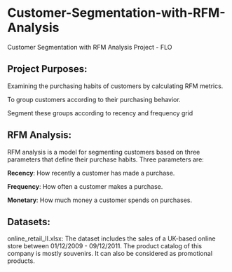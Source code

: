# Customer-Segmentation-with-RFM-Analysis
Customer Segmentation with RFM Analysis Project - FLO


## Project Purposes:

Examining the purchasing habits of customers by calculating RFM metrics.

To group customers according to their purchasing behavior.

Segment these groups according to recency and frequency grid

## RFM Analysis:

RFM analysis is a model for segmenting customers based on three parameters that define their purchase habits. Three parameters are:

**Recency**: How recently a customer has made a purchase.

**Frequency**: How often a customer makes a purchase.

**Monetary**: How much money a customer spends on purchases.

## Datasets:

online_retail_II.xlsx: The dataset includes the sales of a UK-based online store between 01/12/2009 - 09/12/2011. The product catalog of this company is mostly souvenirs. It can also be considered as promotional products.
